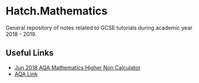 
Hatch.Mathematics
=================

General repository of notes related to GCSE tutorials during academic year 2018 - 2019.

Useful Links
------------

* [Jun 2018 AQA Mathematics Higher Non Calculator](https://filestore.aqa.org.uk/sample-papers-and-mark-schemes/2018/june/AQA-83001H-W-MS-JUN18.PDF)
* [AQA Link](https://www.aqa.org.uk/subjects/mathematics/gcse/mathematics-8300/assessment-resources?f.Resource+type%7C6=Mark+schemes&f.Resource+type%7C6=Question+papers&f.Tier%7CO=Higher&sort=title&num_ranks=10)